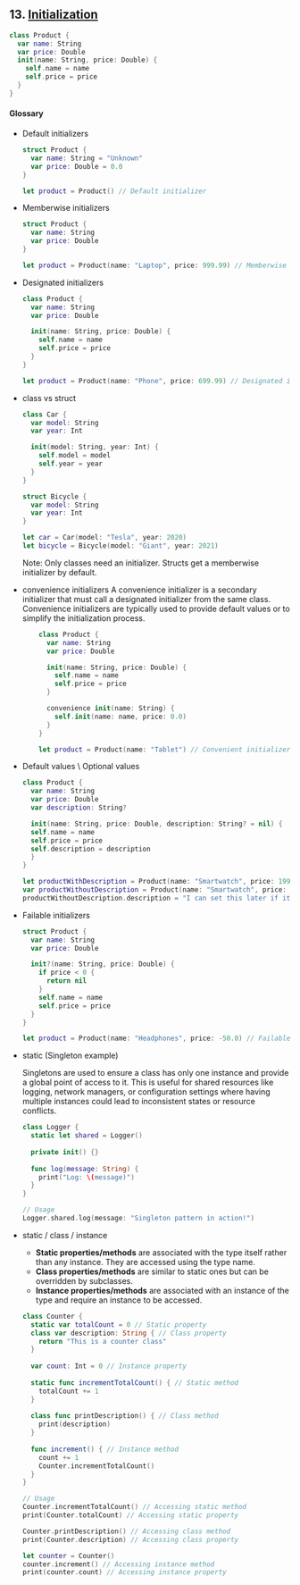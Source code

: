 ## 13. [Initialization](https://docs.swift.org/swift-book/LanguageGuide/Initialization.html)

   ```swift 
   class Product {
     var name: String 
     var price: Double 
     init(name: String, price: Double) {
       self.name = name
       self.price = price
     }
   }
   ```
   
   #### Glossary 
   
  * Default initializers
    ```swift
    struct Product {
      var name: String = "Unknown"
      var price: Double = 0.0
    }

    let product = Product() // Default initializer
    ```

  * Memberwise initializers
    ```swift
    struct Product {
      var name: String
      var price: Double
    }

    let product = Product(name: "Laptop", price: 999.99) // Memberwise initializer
    ```

  * Designated initializers
    ```swift
    class Product {
      var name: String
      var price: Double

      init(name: String, price: Double) {
        self.name = name
        self.price = price
      }
    }

    let product = Product(name: "Phone", price: 699.99) // Designated initializer
    ```

  * class vs struct
    ```swift
    class Car {
      var model: String
      var year: Int

      init(model: String, year: Int) {
        self.model = model
        self.year = year
      }
    }

    struct Bicycle {
      var model: String
      var year: Int
    }

    let car = Car(model: "Tesla", year: 2020)
    let bicycle = Bicycle(model: "Giant", year: 2021)
    ```

    Note: Only classes need an initializer. Structs get a memberwise initializer by default.
    
  * convenience initializers
  A convenience initializer is a secondary initializer that must call a designated initializer from the same class. Convenience initializers are typically used to provide default values or to simplify the initialization process.

    ```swift
        class Product {
          var name: String
          var price: Double

          init(name: String, price: Double) {
            self.name = name
            self.price = price
          }

          convenience init(name: String) {
            self.init(name: name, price: 0.0)
          }
        }

        let product = Product(name: "Tablet") // Convenient initializer
    ```

* Default values \ Optional values
  ```swift
  class Product {
    var name: String
    var price: Double
    var description: String?

    init(name: String, price: Double, description: String? = nil) {
    self.name = name
    self.price = price
    self.description = description
    }
  }

  let productWithDescription = Product(name: "Smartwatch", price: 199.99, description: "A wearable device")
  var productWithoutDescription = Product(name: "Smartwatch", price: 199.99) // Uses default value for description
  productWithoutDescription.description = "I can set this later if its a var and not a let"
  ```

* Failable initializers
    ```swift
    struct Product {
      var name: String
      var price: Double

      init?(name: String, price: Double) {
        if price < 0 {
          return nil
        }
        self.name = name
        self.price = price
      }
    }

    let product = Product(name: "Headphones", price: -50.0) // Failable initializer, returns nil
    ```

* static (Singleton example)

    Singletons are used to ensure a class has only one instance and provide a global point of access to it. This is useful for shared resources like logging, network managers, or configuration settings where having multiple instances could lead to inconsistent states or resource conflicts.

  ```swift
  class Logger {
    static let shared = Logger()
    
    private init() {}
    
    func log(message: String) {
      print("Log: \(message)")
    }
  }

  // Usage
  Logger.shared.log(message: "Singleton pattern in action!")
    ```

* static / class / instance
    - **Static properties/methods** are associated with the type itself rather than any instance. They are accessed using the type name.
  - **Class properties/methods** are similar to static ones but can be overridden by subclasses.
  - **Instance properties/methods** are associated with an instance of the type and require an instance to be accessed.

  ```swift
  class Counter {
    static var totalCount = 0 // Static property
    class var description: String { // Class property
      return "This is a counter class"
    }
    
    var count: Int = 0 // Instance property
    
    static func incrementTotalCount() { // Static method
      totalCount += 1
    }
    
    class func printDescription() { // Class method
      print(description)
    }
    
    func increment() { // Instance method
      count += 1
      Counter.incrementTotalCount()
    }
  }

  // Usage
  Counter.incrementTotalCount() // Accessing static method
  print(Counter.totalCount) // Accessing static property
  
  Counter.printDescription() // Accessing class method
  print(Counter.description) // Accessing class property
  
  let counter = Counter()
  counter.increment() // Accessing instance method
  print(counter.count) // Accessing instance property
  ```


